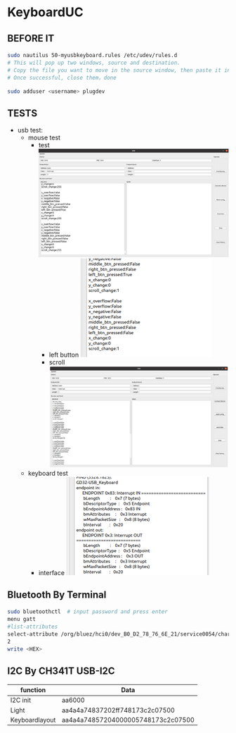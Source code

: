 # KeyboardUC

## BEFORE IT

```bash
sudo nautilus 50-myusbkeyboard.rules /etc/udev/rules.d
# This will pop up two windows, source and destination. 
# Copy the file you want to move in the source window, then paste it in the destination window.
# Once successful, close them，done
```

```bash
sudo adduser <username> plugdev
```

## TESTS

+ usb test:
    + mouse test
        + test ![test](resources/imgs/usbtest.png)
            + left button ![mouse test left button](resources/imgs/usb_mouse_test_left_btn.png)
            + scroll ![mouse test scroll](resources/imgs/receive_mouse_data.png)
    + keyboard test
        + interface ![keyboard interface](resources/imgs/keyboradInterface.png)

## Bluetooth By Terminal

```bash
sudo bluetoothctl  # input password and press enter
menu gatt
#list-attributes 
select-attribute /org/bluez/hci0/dev_B0_D2_78_76_6E_21/service0054/char0055
2
write <HEX>
```

## I2C By CH341T USB-I2C

| function       | Data                               |
|----------------|------------------------------------|
| I2C init       | aa6000                             |
| Light          | aa4a4a74837202ff748173c2c07500     |
| Keyboardlayout | aa4a4a74857204000005748173c2c07500 |

